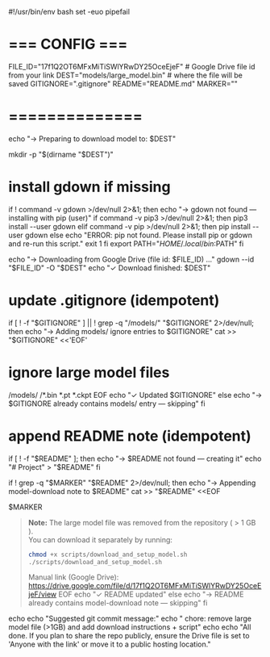 #!/usr/bin/env bash
set -euo pipefail

# === CONFIG ===
FILE_ID="17f1Q2OT6MFxMiTiSWlYRwDY25OceEjeF"   # Google Drive file id from your link
DEST="models/large_model.bin"                # where the file will be saved
GITIGNORE=".gitignore"
README="README.md"
MARKER="<!-- MODEL-DOWNLOAD-NOTE -->"
# ==============

echo "→ Preparing to download model to: $DEST"

mkdir -p "$(dirname "$DEST")"

# install gdown if missing
if ! command -v gdown >/dev/null 2>&1; then
  echo "→ gdown not found — installing with pip (user)"
  if command -v pip3 >/dev/null 2>&1; then
    pip3 install --user gdown
  elif command -v pip >/dev/null 2>&1; then
    pip install --user gdown
  else
    echo "ERROR: pip not found. Please install pip or gdown and re-run this script."
    exit 1
  fi
  export PATH="$HOME/.local/bin:$PATH"
fi

echo "→ Downloading from Google Drive (file id: $FILE_ID) ..."
gdown --id "$FILE_ID" -O "$DEST"
echo "✓ Download finished: $DEST"

# update .gitignore (idempotent)
if [ ! -f "$GITIGNORE" ] || ! grep -q "/models/" "$GITIGNORE" 2>/dev/null; then
  echo "→ Adding models/ ignore entries to $GITIGNORE"
  cat >> "$GITIGNORE" <<'EOF'

# ignore large model files
/models/
/*.bin
*.pt
*.ckpt
EOF
  echo "✓ Updated $GITIGNORE"
else
  echo "→ $GITIGNORE already contains models/ entry — skipping"
fi

# append README note (idempotent)
if [ ! -f "$README" ]; then
  echo "→ $README not found — creating it"
  echo "# Project" > "$README"
fi

if ! grep -q "$MARKER" "$README" 2>/dev/null; then
  echo "→ Appending model-download note to $README"
  cat >> "$README" <<EOF

$MARKER
> **Note:** The large model file was removed from the repository ( > 1 GB ).  
> You can download it separately by running:
>
> ```bash
> chmod +x scripts/download_and_setup_model.sh
> ./scripts/download_and_setup_model.sh
> ```
>
> Manual link (Google Drive): https://drive.google.com/file/d/17f1Q2OT6MFxMiTiSWlYRwDY25OceEjeF/view
EOF
  echo "✓ README updated"
else
  echo "→ README already contains model-download note — skipping"
fi

echo
echo "Suggested git commit message:"
echo "  chore: remove large model file (>1GB) and add download instructions + script"
echo
echo "All done. If you plan to share the repo publicly, ensure the Drive file is set to 'Anyone with the link' or move it to a public hosting location."
